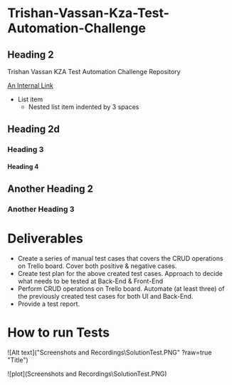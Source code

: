 # Trishan-Vassan-Kza-Test-Automation-Challenge

## Heading 2

Trishan Vassan KZA Test Automation Challenge Repository

[An Internal Link](/FrontendAutomatedTests/Features/LoginTests.feature)

* List item
  * Nested list item indented by 3 spaces

## Heading 2d

### Heading 3

#### Heading 4

## Another Heading 2

### Another Heading 3

# Deliverables

* Create a series of manual test cases that covers the CRUD operations on Trello board. Cover both positive & negative cases.
* Create test plan for the above created test cases. Approach to decide what needs to be tested at Back-End & Front-End
* Perform CRUD operations on Trello board. Automate (at least three) of the previously created test cases for both UI and Back-End.
* Provide a test report.

# How to run Tests


![Alt text]("Screenshots and Recordings\SolutionTest.PNG" ?raw=true "Title") 

![plot](Screenshots and Recordings\SolutionTest.PNG)
